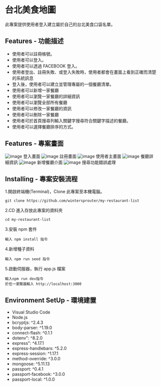# 台北美食地圖
此專案提供使用者登入建立屬於自己的台北美食口袋名單。

## Features - 功能描述
* 使用者可以註冊帳號。
* 使用者可以登入。
* 使用者可以透過 FACEBOOK 登入。
* 使用者登出、註冊失敗、或登入失敗時，使用者都會在畫面上看到正確而清楚的系統訊息
* 登入後，使用者可以建立並管理專屬的一個餐廳清單。
* 使用者可以新增一家餐廳
* 使用者可以瀏覽一家餐廳的詳細資訊
* 使用者可以瀏覽全部所有餐廳
* 使用者可以修改一家餐廳的資訊
* 使用者可以刪除一家餐廳
* 使用者可於首頁搜尋列輸入關鍵字搜尋符合關鍵字描述的餐廳。
* 使用者可以選擇餐廳排序的方式。

## Features - 專案畫面
![image](https://raw.githubusercontent.com/wintersprouter/my-restaurant-list/master/public/img/%E7%99%BB%E5%85%A5.png)
登入畫面
![image](https://raw.githubusercontent.com/wintersprouter/my-restaurant-list/master/public/img/%E8%A8%BB%E5%86%8A.png)
註冊畫面
![image](https://raw.githubusercontent.com/wintersprouter/my-restaurant-list/master/public/img/%E4%BD%BF%E7%94%A8%E8%80%85%E4%B8%BB%E7%95%AB%E9%9D%A2.png)
使用者主畫面
![image](https://raw.githubusercontent.com/wintersprouter/my-restaurant-list/master/public/img/%E9%A4%90%E5%BB%B3%E8%B3%87%E8%A8%8A.png)
餐廳詳細資訊
![image](https://raw.githubusercontent.com/wintersprouter/my-restaurant-list/master/public/img/%E6%96%B0%E5%A2%9E%E9%A4%90%E5%BB%B3.png)
新增餐廳介面
![image](https://raw.githubusercontent.com/wintersprouter/my-restaurant-list/master/public/img/%E9%8C%AF%E8%AA%A4%E8%A8%8A%E6%81%AF.png)
搜尋功能錯誤處理

## Installing - 專案安裝流程
1.開啟終端機(Terminal)，Clone 此專案至本機電腦。
```
git clone https://github.com/wintersprouter/my-restaurant-list
```
2.CD 進入存放此專案的資料夾
```
cd my-restaurant-list
```
3.安裝 npm 套件
```
輸入 npm install 指令
```
4.新增種子資料
```
輸入 npm run seed 指令
```
5.啟動伺服器，執行 app.js 檔案
```
輸入npm run dev指令
於任一瀏覽器輸入 http://localhost:3000 
```

## Environment SetUp - 環境建置
* Visual Studio Code 
* Node.js 
* bcryptjs: ^2.4.3
* body-parser: ^1.19.0
* connect-flash: ^0.1.1
* dotenv": ^8.2.0
* express": ^4.17.1
* express-handlebars: ^5.2.0
* express-session: ^1.17.1
* method-override: ^3.0.0
* mongoose: ^5.11.13
* passport: ^0.4.1
* passport-facebook: ^3.0.0
* passport-local: ^1.0.0